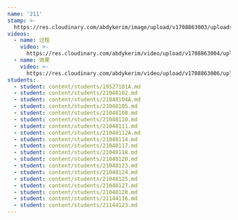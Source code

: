 ```yaml
---
name: '211'
stamp: >-
  https://res.cloudinary.com/abdykerim/image/upload/v1708863003/uploads/image/university-stamp_vojwlq.svg
videos:
  - name: 过程
    video: >-
      https://res.cloudinary.com/abdykerim/video/upload/v1708863004/uploads/groups/211/intro-vid_lxgzed.mp4
  - name: 效果
    video: >-
      https://res.cloudinary.com/abdykerim/video/upload/v1708863006/uploads/groups/211/result_op87yw.mp4
students:
  - student: content/students/19527101A.md
  - student: content/students/21048102.md
  - student: content/students/21048104A.md
  - student: content/students/21048105.md
  - student: content/students/21048108.md
  - student: content/students/21048110.md
  - student: content/students/21048111.md
  - student: content/students/21048112A.md
  - student: content/students/21048114.md
  - student: content/students/21048117.md
  - student: content/students/21048118.md
  - student: content/students/21048120.md
  - student: content/students/21048123.md
  - student: content/students/21048124.md
  - student: content/students/21048125.md
  - student: content/students/21048127.md
  - student: content/students/21048128.md
  - student: content/students/21144116.md
  - student: content/students/21144123.md
---
```


